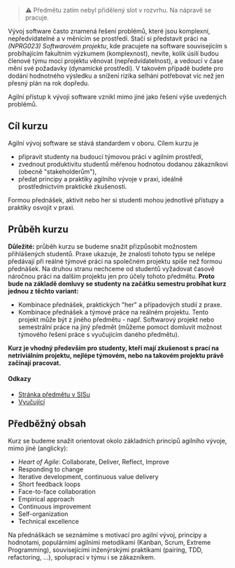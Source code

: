 
> ⚠️ Předmětu zatím nebyl přidělený slot v rozvrhu. Na nápravě se pracuje. 


Vývoj software často znamená řešení problémů, které jsou komplexní, nepředvídatelné a v měnícím se prostředí.
Stačí si představit práci na _(NPRG023) Softwarovém projektu_, kde pracujete na software souvisejícím s probíhajícím fakultním výzkumem (komplexnost),
nevíte, kolik úsilí budou členové týmu moci projektu věnovat (nepředvídatelnost), a vedoucí v čase mění své požadavky (dynamické prostředí).
V takovém případě budete pro dodání hodnotného výsledku a snížení rizika selhání potřebovat víc než jen přesný plán na rok dopředu.

Agilní přístup k vývoji software vznikl mimo jiné jako řešení výše uvedených problémů.

## Cíl kurzu
Agilní vývoj software se stává standardem v oboru. Cílem kurzu je

* připravit studenty na budoucí týmovou práci v agilním prostředí,
* zvednout produktivitu studentů měřenou hodnotou dodanou zákazníkovi (obecně "stakeholderům"),
* předat principy a praktiky agilního vývoje v praxi, ideálně prostřednictvím praktické zkušenosti.


Formou přednášek, aktivit nebo her si studenti mohou jednotlivé přístupy a praktiky osvojit v praxi.

## Průběh kurzu
**Důležité:** průběh kurzu se budeme snažit přizpůsobit možnostem přihlášených studentů.
Praxe ukazuje, že znalosti tohoto typu se nelépe předávají při reálné týmové práci na společném projektu spíše než formou přednášek.
Na druhou stranu nechceme od studentů vyžadovat časově náročnou práci na dalším projektu jen pro účely tohoto předmětu.
**Proto bude na základě domluvy se studenty na začátku semestru probíhat kurz jednou z těchto variant:**

* Kombinace přednášek, praktických "her" a případových studií z praxe.
* Kombinace přednášek a týmové práce na reálném projektu.
  Tento projekt může být z jiného předmětu - např. Softwarový projekt nebo semestrální práce na jiný předmět (můžeme pomoct domluvit možnost týmového řešení práce s vyučujícím daného předmětu).


**Kurz je vhodný především pro studenty, kteří mají zkušenost s prací na netriviálním projektu, nejlépe týmovém, nebo na takovém projektu právě začínají pracovat.**

#### Odkazy
* [Stránka předmětu v SISu](https://is.cuni.cz/studium/predmety/index.php?do=predmet&kod=NSWI172)
* [Vyučující](http://www.ksi.mff.cuni.cz/en/~michelfeit)

## Předběžný obsah
Kurz se budeme snažit orientovat okolo základních principů agilního vývoje, mimo jiné (anglicky):
* _Heart of Agile_: Collaborate, Deliver, Reflect, Improve
* Responding to change
* Iterative development, continuous value delivery
* Short feedback loops
* Face-to-face collaboration
* Empirical approach
* Continuous improvement
* Self-organization
* Technical excellence

Na přednáškách se seznámíme s motivací pro agilní vývoj, principy a hodnotami, populárními agilními metodikami (Kanban, Scrum, Extreme Programming), souvisejícími inženýrskými praktikami (pairing, TDD, refactoring, ...), spoluprací v týmu i se zákazníkem.

